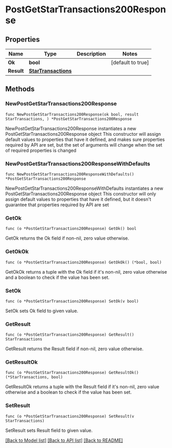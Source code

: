 # PostGetStarTransactions200Response

## Properties

Name | Type | Description | Notes
------------ | ------------- | ------------- | -------------
**Ok** | **bool** |  | [default to true]
**Result** | [**StarTransactions**](StarTransactions.md) |  | 

## Methods

### NewPostGetStarTransactions200Response

`func NewPostGetStarTransactions200Response(ok bool, result StarTransactions, ) *PostGetStarTransactions200Response`

NewPostGetStarTransactions200Response instantiates a new PostGetStarTransactions200Response object
This constructor will assign default values to properties that have it defined,
and makes sure properties required by API are set, but the set of arguments
will change when the set of required properties is changed

### NewPostGetStarTransactions200ResponseWithDefaults

`func NewPostGetStarTransactions200ResponseWithDefaults() *PostGetStarTransactions200Response`

NewPostGetStarTransactions200ResponseWithDefaults instantiates a new PostGetStarTransactions200Response object
This constructor will only assign default values to properties that have it defined,
but it doesn't guarantee that properties required by API are set

### GetOk

`func (o *PostGetStarTransactions200Response) GetOk() bool`

GetOk returns the Ok field if non-nil, zero value otherwise.

### GetOkOk

`func (o *PostGetStarTransactions200Response) GetOkOk() (*bool, bool)`

GetOkOk returns a tuple with the Ok field if it's non-nil, zero value otherwise
and a boolean to check if the value has been set.

### SetOk

`func (o *PostGetStarTransactions200Response) SetOk(v bool)`

SetOk sets Ok field to given value.


### GetResult

`func (o *PostGetStarTransactions200Response) GetResult() StarTransactions`

GetResult returns the Result field if non-nil, zero value otherwise.

### GetResultOk

`func (o *PostGetStarTransactions200Response) GetResultOk() (*StarTransactions, bool)`

GetResultOk returns a tuple with the Result field if it's non-nil, zero value otherwise
and a boolean to check if the value has been set.

### SetResult

`func (o *PostGetStarTransactions200Response) SetResult(v StarTransactions)`

SetResult sets Result field to given value.



[[Back to Model list]](../README.md#documentation-for-models) [[Back to API list]](../README.md#documentation-for-api-endpoints) [[Back to README]](../README.md)


